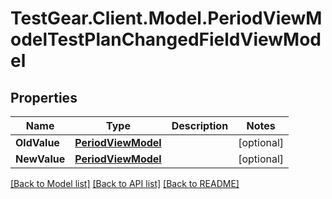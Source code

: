 # TestGear.Client.Model.PeriodViewModelTestPlanChangedFieldViewModel

## Properties

Name | Type | Description | Notes
------------ | ------------- | ------------- | -------------
**OldValue** | [**PeriodViewModel**](PeriodViewModel.md) |  | [optional] 
**NewValue** | [**PeriodViewModel**](PeriodViewModel.md) |  | [optional] 

[[Back to Model list]](../README.md#documentation-for-models) [[Back to API list]](../README.md#documentation-for-api-endpoints) [[Back to README]](../README.md)

